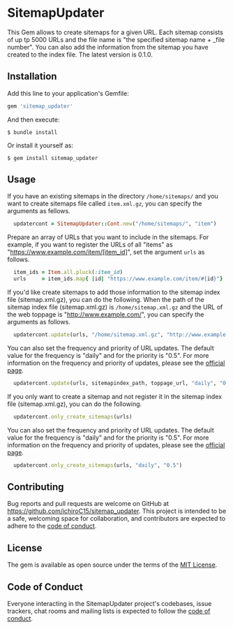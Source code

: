 # SitemapUpdater
This Gem allows to create sitemaps for a given URL.
Each sitemap consists of up tp 5000 URLs and the file name is "the specified sitemap name + _file number".
You can also add the information from the sitemap you have created to the index file.
The latest version is 0.1.0.

## Installation

Add this line to your application's Gemfile:

```ruby
gem 'sitemap_updater'
```

And then execute:

    $ bundle install

Or install it yourself as:

    $ gem install sitemap_updater

## Usage
If you have an existing sitemaps in the directory `/home/sitemaps/` and
you want to create sitemaps file called `item.xml.gz`, you can specify the arguments as fellows.

```ruby
  updatercont = SitemapUpdater::Cont.new("/home/sitemaps/", "item")
```

Prepare an array of URLs that you want to include in the sitemaps.
For example, if you want to register the URLs of all "items" as "https://www.example.com/item/[item_id]",
set the argument `urls` as follows.
```ruby
  item_ids = Item.all.pluck(:item_id)
  urls     = item_ids.map{ |id| "https://www.example.com/item/#{id}"}
```

If you'd like create sitemaps to add those information to the sitemap index file (sitemap.xml.gz), you can do the following.
When the path of the sitemap index file (sitemap.xml.gz) is `/home/sitemap.xml.gz` and
the URL of the web toppage is "http://www.example.com/",
you can specify the arguments as follows.
```ruby
  updatercont.update(urls, "/home/sitemap.xml.gz", "http://www.example.com/")
```

You can also set the frequency and priority of URL updates.
The default value for the frequency is "daily" and for the priority is "0.5".
For more information on the frequency and priority of updates, please see the [official page](https://www.sitemaps.org/ja/protocol.html).
```ruby
  updatercont.update(urls, sitemapindex_path, toppage_url, "daily", "0.5")
```

If you only want to create a sitemap and not register it in the sitemap index file (sitemap.xml.gz), you can do the following.
```ruby
  updatercont.only_create_sitemaps(urls)
```

You can also set the frequency and priority of URL updates.
The default value for the frequency is "daily" and for the priority is "0.5".
For more information on the frequency and priority of updates, please see the [official page](https://www.sitemaps.org/ja/protocol.html).
```ruby
  updatercont.only_create_sitemaps(urls, "daily", "0.5")
```

## Contributing

Bug reports and pull requests are welcome on GitHub at https://github.com/ichiroC15/sitemap_updater. This project is intended to be a safe, welcoming space for collaboration, and contributors are expected to adhere to the [code of conduct](https://github.com/ichiroC15/sitemap_updater/blob/master/CODE_OF_CONDUCT.md).


## License

The gem is available as open source under the terms of the [MIT License](https://opensource.org/licenses/MIT).

## Code of Conduct

Everyone interacting in the SitemapUpdater project's codebases, issue trackers, chat rooms and mailing lists is expected to follow the [code of conduct](https://github.com/[USERNAME]/sitemap_updater/blob/master/CODE_OF_CONDUCT.md).
